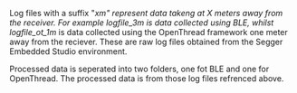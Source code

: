 Log files with a suffix "_xm" represent data takeng at X meters away from the receiver. For example logfile_3m is data collected using BLE, whilst logfile_ot_1m_ is data collected using the OpenThread framework one meter away from the reciever. These are raw log files obtained from the Segger Embedded Studio environment. 

Processed data is seperated into two folders, one fot BLE and one for OpenThread. The processed data is from those log files refrenced above. 
